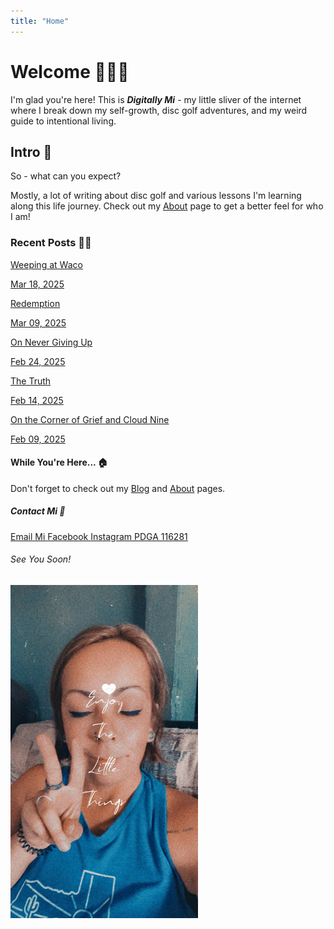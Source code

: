 ```yaml
---
title: "Home"
---
```


<div class="content-box">
    <h1>Welcome 🙋🏽‍♀️</h1>
    <p>I'm glad you're here! This is <b><i>Digitally Mi</i></b> - my little sliver of the internet where I break down my self-growth, disc golf adventures, and my weird guide to intentional living.</p>
</div>

<div class="content-box">
    <h2>Intro 🤩</h2>
    <p>So - what can you expect?</p>
    <p>Mostly, a lot of writing about disc golf and various lessons I'm learning along this life journey. Check out my <a href="/about/">About</a> page to get a better feel for who I am!</p>
</div>

<div class="content-box">
    <h3>Recent Posts ✍🏽</h3>
        <div class="blog-grid">
        <a href="/blog/2025-03-18-Weeping-at-Waco/" class="blog-card">
            <div class="blog-card-image" style="background-image: url('/assets/images/posts/20250322-WeepingWaco-LostDiscs.jpg);"></div>
            <div class="Blog-card-text">
                <p>Weeping at Waco</p>
                <p class="post-date">Mar 18, 2025</p>
            </div>
            </a>
        </div>
        <div class="blog-grid">
        <a href="/blog/2025-03-09-Redemption/" class="blog-card">
            <div class="blog-card-image" style="background-image: url('/assets/images/posts/20250309-Redemption-Beast.jpg');"></div>
            <div class="blog-card-text">
                <p>Redemption</p>
                <p class="post-date">Mar 09, 2025</p>
            </div>
            </a>
        </div>
        <div class="blog-grid">
        <a href="/blog/2025-02-24-On-Never-Giving-Up/" class="blog-card">
            <div class="blog-card-image" style="background-image: url('/assets/images/posts/20250225-NGU-LakeBeach.jpg');"></div>
            <div class="blog-card-text">
                <p>On Never Giving Up</p>
                <p class="post-date">Feb 24, 2025</p>
            </div>
            </a>
        </div>
        <div class="blog-grid">
        <a href="/blog/2025-02-14-The-Truth/" class="blog-card">
            <div class="blog-card-image" style="background-image: url('/assets/images/posts/20250214-TheTruth-Sun.jpg');"></div>
            <div class="blog-card-text">
                <p>The Truth</p>
                <p class="post-date">Feb 14, 2025</p>
            </div>
        </a>
    </div>
    <div class="blog-grid">
        <a href="/blog/2025-02-09-Corner-Grief-Cloud-Nine/" class="blog-card">
            <div class="blog-card-image" style="background-image: url('/assets/images/posts/20250209-Crossroads.jpg');"></div>
            <div class="blog-card-text">
                <p>On the Corner of Grief and Cloud Nine</p>
                <p class="post-date">Feb 09, 2025</p>
            </div>
        </a>
    </div>
</div>

<div class="content-box">
    <h4>While You're Here... 🏠</h4>
    <p>Don't forget to check out my <a href="/blog/">Blog</a> and <a href="/about/">About</a> pages.</p>
</div>

<div class="content-box">
    <h5>Contact Mi 📱</h5>
    <div class="contact-links">
        <a href="mailto:dgmi116281@gmail.com" class="contact-button email">
            <i class="fas fa-envelope"></i> Email Mi
        </a>
        <a href="https://www.facebook.com/dgmi116281" target="_blank" class="contact-button facebook">
            <i class="fab fa-facebook-f"></i> Facebook
        </a>
        <a href="https://www.instagram.com/dgmi_/" target="_blank" class="contact-button instagram">
            <i class="fab fa-instagram"></i> Instagram
        </a>
        <a href="https://www.pdga.com/player/116281" target="_blank" class="contact-button pdga">
            <i class="fas fa-disc-golf"></i> PDGA 116281
        </a>
    </div>
</div>

<div class="content-box">
    <h6>See You Soon!</h6>
    <p><img src="/assets/images/Mi-Enjoy-Little-Things.JPG" alt="The author Mia with a quote 'Enjoy the little things'" width="300"></p>
</div>
